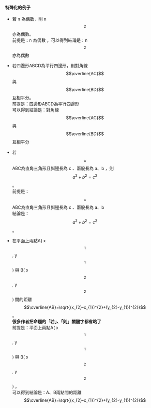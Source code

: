 #### 特殊化的例子

* 若 n 為偶數，則 n$$^{2}$$亦為偶數。  
  前提是：n 為偶數 ，可以得到結論是：n$$^{2}$$亦為偶數

* 若四邊形ABCD為平行四邊形，則對角線$$\overline{AC}$$與$$\overline{BD}$$互相平分。  
  前提是：四邊形ABCD為平行四邊形  
  可以得到結論是：對角線$$\overline{AC}$$與$$\overline{BD}$$互相平分

* 若$$\vartriangle$$ABC為直角三角形且斜邊長為 c 、兩股長為 a、b ，則 $$a^{2}+b^{2}=c^{2}$$。  
  前提是：$$\vartriangle$$ABC為直角三角形且斜邊長為 c 、兩股長為 a、b   
  結論是： $$a^{2}+b^{2}=c^{2}$$。

* 在平面上兩點A\( x$$_{1}$$ , y$$_{1}$$\)  與   B\( x$$_{2}$$ , y$$_{2} $$\)    間的距離$$\overline{AB}=\sqrt{(x_{2}-x_{1})^{2}+(y_{2}-y_{1})^{2}}$$。  
  **很多作者把命題的「若」、「則」關鍵字都省略了**  
  前提是：平面上兩點A\( x$$_{1}$$ , y$$_{1}$$\)  與   B\( x$$_{2}$$ , y$$_{2} $$\)  ，  
  可以得到結論是：A、B兩點間的距離$$\overline{AB}=\sqrt{(x_{2}-x_{1})^{2}+(y_{2}-y_{1})^{2}}$$





